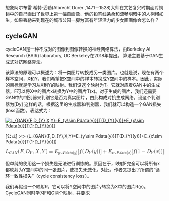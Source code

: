 想象阿尔布雷 希特·丢勒(Albrecht Dürer ,1471－1528)大师在文艺复兴时期面对铜镜中的自己画出了世界上第一幅自画像，他的铅笔线条柔和流畅明暗中的人栩栩如生，如果丢勒来到现在的城市公园一脚为富有年轻活力的少女画画像会怎么样？
## cycleGAN
cycleGAN是一种不成对的图像到图像转换的神经网络算法，由Berkeley AI Research (BAIR) laboratory, UC Berkeley在2018年提出。 算法主要基于GAN生成式对抗网络算法。

该算法的原理可以概述为：将一类图片转换成另一类图片。也就是说，现在有两个样本空间，X和Y，我们希望把X空间中的样本转换成Y空间中的样本。因此，实际的目标就是学习从X到Y的映射。我们设这个映射为T。它就对应着GAN中的生成器，F可以将X中的图片x转换为Y中的图片T(x)。对于生成的图片，我们还需要GAN中的判别器来判别它是否为真实图片，由此构成对抗生成网络。设这个判别器为[Dy] 这样的话，根据这里的生成器和判别器，我们就可以构造一个GAN损失(loss函数)，表达式为：

<a href="http://www.codecogs.com/eqnedit.php?latex=L_{GAN}(F,D_{Y},X,Y)=E_{y\sim&space;Pdata(y)}[T(D_{Y}(y))]&plus;E_{x\sim&space;Pdata(x)}[T(1-D_{Y}(x))]" target="_blank"><img src="http://latex.codecogs.com/svg.latex?L_{GAN}(F,D_{Y},X,Y)=E_{y\sim&space;Pdata(y)}[T(D_{Y}(y))]&plus;E_{x\sim&space;Pdata(x)}[T(1-D_{Y}(x))]" title="L_{GAN}(F,D_{Y},X,Y)=E_{y\sim Pdata(y)}[T(D_{Y}(y))]+E_{x\sim Pdata(x)}[T(1-D_{Y}(x))]" /></a>

[comment]: <> (a reference style link.)

[公式] :<> (L_{GAN}(F,D_{Y},X,Y)=E_{y\sim Pdata(y)}[T(D_{Y}(y))]+E_{x\sim Pdata(x)}[T(1-D_{Y}(x))])

![](CodeCogsEqn.gif "formula of loss cycleGAN")

但单纯的使用这一个损失是无法进行训练的。原因在于，映射F完全可以将所有x都映射为Y空间中的同一张图片，使损失无效化。对此，作者又提出了所谓的“循环一致性损失”（cycle consistency loss）。

我们再假设一个映射R，它可以将Y空间中的图片y转换为X中的图片R(y)。CycleGAN同时学习F和G两个映射，并要求
